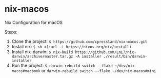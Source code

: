 # nix-macos

Nix Configuration for macOS

Steps:
1. Clone the project: `$ https://github.com/cpressland/nix-macos.git`
2. Install nix: `$ sh <(curl -L https://nixos.org/nix/install)`
3. Install nix-darwin: `$ nix-build https://github.com/LnL7/nix-darwin/archive/master.tar.gz -A installer ./result/bin/darwin-installer`
4. Run the project: `$ darwin-rebuild switch --flake ~/dev/nix-macos#macbook` or `darwin-rebuild switch --flake ~/dev/nix-macos#mini`

